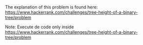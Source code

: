 The explanation of this problem is found here: https://www.hackerrank.com/challenges/tree-height-of-a-binary-tree/problem

Note: Execute de code only inside https://www.hackerrank.com/challenges/tree-height-of-a-binary-tree/problem